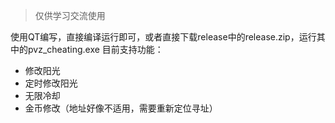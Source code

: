 > 仅供学习交流使用

使用QT编写，直接编译运行即可，或者直接下载release中的release.zip，运行其中的pvz_cheating.exe
目前支持功能：
- 修改阳光
- 定时修改阳光
- 无限冷却
- 金币修改（地址好像不适用，需要重新定位寻址）
